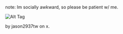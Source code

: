 note: Im socially awkward, so please be patient w/ me.

![Alt Tag](https://i.postimg.cc/jjPN0fwF/IMG-0866.jpg)
 
by jason2937tw on x.
